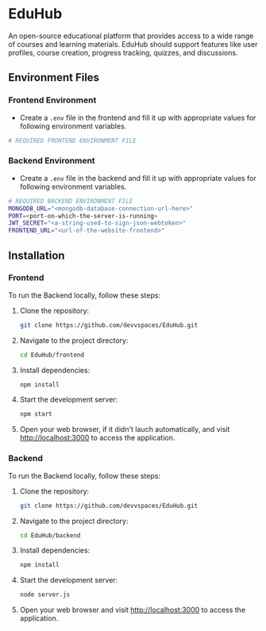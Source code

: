 # EduHub

An open-source educational platform that provides access to a wide range of courses and learning materials. EduHub should support features like user profiles, course creation, progress tracking, quizzes, and discussions.

## Environment Files

### Frontend Environment

- Create a `.env` file in the frontend and fill it up with appropriate values for following environment variables.

```bash
# REQUIRED FRONTEND ENVIRONMENT FILE
```

### Backend Environment

- Create a `.env` file in the backend and fill it up with appropriate values for following environment variables.

```bash
# REQUIRED BACKEND ENVIRONMENT FILE
MONGODB_URL="<mongodb-database-connection-url-here>"
PORT=<port-on-which-the-server-is-running>
JWT_SECRET="<a-string-used-to-sign-json-webtoken>"
FRONTEND_URL="<url-of-the-website-frontend>"
```

## Installation

### Frontend

To run the Backend locally, follow these steps:

1. Clone the repository:

   ```bash
   git clone https://github.com/devvspaces/EduHub.git
   ```

2. Navigate to the project directory:

   ```bash
   cd EduHub/frontend
   ```

3. Install dependencies:

   ```bash
   npm install
   ```

4. Start the development server:

   ```bash
   npm start
   ```

5. Open your web browser, if it didn't lauch automatically, and visit <http://localhost:3000> to access the application.

### Backend

To run the Backend locally, follow these steps:

1. Clone the repository:

   ```bash
   git clone https://github.com/devvspaces/EduHub.git
   ```

2. Navigate to the project directory:

   ```bash
   cd EduHub/backend
   ```

3. Install dependencies:

   ```bash
   npm install
   ```

4. Start the development server:

   ```bash
   node server.js
   ```

5. Open your web browser and visit <http://localhost:3000> to access the application.
